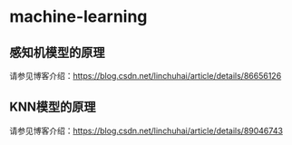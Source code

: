 # machine-learning

## 感知机模型的原理
请参见博客介绍：https://blog.csdn.net/linchuhai/article/details/86656126

## KNN模型的原理
请参见博客介绍：https://blog.csdn.net/linchuhai/article/details/89046743